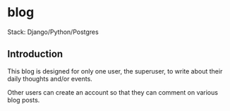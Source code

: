 # blog

Stack: Django/Python/Postgres

## Introduction
This blog is designed for only one user, the superuser, to write about their daily thoughts and/or events. 

Other users can create an account so that they can comment on various blog posts.



